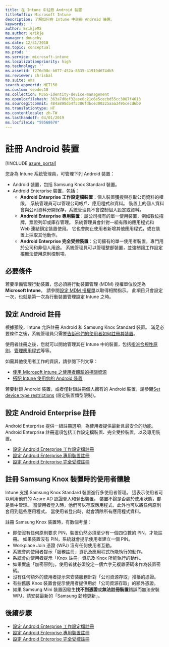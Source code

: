 ```yaml
---
title: 在 Intune 中註冊 Android 裝置
titleSuffix: Microsoft Intune
description: 了解如何在 Intune 中註冊 Android 裝置。
keywords: ''
author: ErikjeMS
ms.author: erikje
manager: dougeby
ms.date: 12/31/2018
ms.topic: conceptual
ms.prod: ''
ms.service: microsoft-intune
ms.localizationpriority: high
ms.technology: ''
ms.assetid: f276d98c-b077-452a-8835-41919d674db5
ms.reviewer: chrisbal
ms.suite: ems
search.appverid: MET150
ms.custom: seodec18
ms.collection: M365-identity-device-management
ms.openlocfilehash: 363a7d0ef32aee0c21c6e5cecbd55cc3087f4613
ms.sourcegitcommit: 484a898d54f5386fdbce300225aaa3495cecd6b0
ms.translationtype: HT
ms.contentlocale: zh-TW
ms.lasthandoff: 04/01/2019
ms.locfileid: "59568670"
---
```

# <a name="enroll-android-devices"></a>註冊 Android 裝置

[!INCLUDE [azure_portal](./includes/azure_portal.md)]

您身為 Intune 系統管理員，可管理下列 Android 裝置：
- Android 裝置，包括 Samsung Knox Standard 裝置。
- Android Enterprise 裝置，包括：
    - **Android Enterprise 工作設定檔裝置**：個人裝置獲授與存取公司資料的權限。 系統管理員可以管理公司帳戶、應用程式和資料。 裝置上的個人資料會與公司資料分開保存，系統管理員不會控制個人設定或資料。 
    - **Android Enterprise 專用裝置**：屬公司擁有的單一使用裝置，例如數位招牌，票證列印或庫存管理。 系統管理員會針對一組有限的應用程式和 Web 連結鎖定裝置使用。 它也會防止使用者新增其他應用程式，或在裝置上採取其他動作。
    - **Android Enterprise 完全受控裝置**：公司擁有的單一使用者裝置，專門用於公司和非個人用途。 系統管理員可以管理整部裝置，並強制讓工作設定檔無法使用原則控制項。 

## <a name="prerequisite"></a>必要條件

若要準備管理行動裝置，您必須將行動裝置管理 (MDM) 授權單位設定為 **Microsoft Intune**。 請參閱[設定 MDM 授權單](mdm-authority-set.md)以取得相關指示。 此項目只會設定一次，也就是第一次為行動裝置管理設定 Intune 之時。

## <a name="set-up-android-enrollment"></a>設定 Android 註冊

根據預設，Intune 允許註冊 Android 和 Samsung Knox Standard 裝置。 滿足必要條件之後，系統管理員只需要[告訴他們的使用者如何註冊其裝置](/intune-user-help/enroll-your-device-in-intune-android)。

使用者註冊之後，您就可以開始管理其在 Intune 中的裝置，包括[指派合規性原則](compliance-policy-create-android.md)、[管理應用程式](app-management.md)等等。

如需其他使用者工作的資訊，請參閱下列文章：

- [使用 Microsoft Intune 之使用者體驗的相關資源](end-user-educate.md)
- [搭配 Intune 使用您的 Android 裝置](https://docs.microsoft.com/intune-user-help/using-your-android-device-with-intune)

若要封鎖 Android 裝置，或者僅封鎖註冊個人擁有的 Android 裝置，請參閱[Set device type restrictions](enrollment-restrictions-set.md) (設定裝置類型限制)。

## <a name="set-up-android-enterprise-enrollment"></a>設定 Android Enterprise 註冊

Android Enterprise 提供一組註冊選項，為使用者提供最新且最安全的功能。 Android Enterprise 註冊選項包括工作設定檔裝置、完全受控裝置，以及專用裝置。

- [設定 Android Enterprise 工作設定檔註冊](android-work-profile-enroll.md)
- [設定 Android Enterprise 專用裝置註冊](android-kiosk-enroll.md)
- [設定 Android Enterprise 完全受控註冊](android-fully-managed-enroll.md)

## <a name="end-user-experience-when-enrolling-a-samsung-knox-device"></a>註冊 Samsung Knox 裝置時的使用者體驗

Intune 支援 Samsung Knox Standard 裝置進行多使用者管理。 這表示使用者可以利用他們的 Azure AD 認證登入和登出裝置。 裝置不論是否處於使用狀態，都是集中管理。 當使用者登入時，他們可以存取應用程式，此外也可以將任何原則套用到這些應用程式。 當使用者登出時，就會清除所有應用程式資料。

註冊 Samsung Knox 裝置時，有數個考量：
-   即使沒有任何原則要求 PIN，裝置仍然必須至少有一個四位數的 PIN，才能註冊。 如果裝置沒有 PIN，系統就會提示使用者建立一個 PIN。
-   Workplace Join 憑證 (WPJ) 沒有任何使用者互動。
-   系統會向使用者提示「服務註冊」資訊及應用程式所能執行的動作。
-   系統會向使用者提示「Knox 註冊」資訊及 Knox 所能執行的動作。
-   如果實施「加密原則」，使用者就必須設定一個六字元複雜密碼來作為裝置密碼。
-   沒有任何額外的使用者提示來安裝服務針對「公司資源存取」推播的憑證。
- 有些舊版 Knox 裝置會提示使用者提供用於「公司資源存取」的額外憑證。
- 如果 Samsung Mini 裝置因發生**找不到憑證**或**無法註冊裝置**錯誤而無法安裝 WPJ，請安裝最新的「Samsung 韌體更新」。

## <a name="next-steps"></a>後續步驟

- [設定 Android Enterprise 工作設定檔註冊](android-work-profile-enroll.md)
- [設定 Android Enterprise 專用裝置註冊](android-kiosk-enroll.md)
- [設定 Android Enterprise 完全受控註冊](android-fully-managed-enroll.md)
